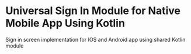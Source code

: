 # Universal Sign In Module for Native Mobile App Using Kotlin
Sign in screen implementation for IOS and Android app using shared Kotlin module
